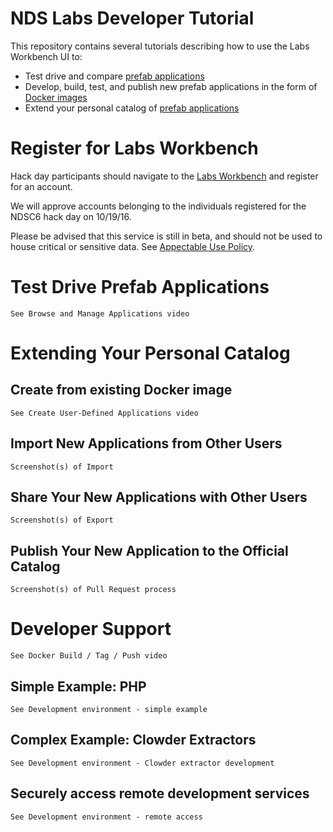 # NDS Labs Developer Tutorial
This repository contains several tutorials describing how to use the Labs Workbench UI to:
* Test drive and compare [prefab applications](https://nationaldataservice.atlassian.net/wiki/display/NDSC/NDS+Labs+Services)
* Develop, build, test, and publish new prefab applications in the form of [Docker images](https://hub.docker.com/)
* Extend your personal catalog of [prefab applications](https://github.com/nds-org/ndslabs-specs)

# Register for Labs Workbench
Hack day participants should navigate to the [Labs Workbench](https://www.workbench.nationaldataservice.org/) and register for an account.

We will approve accounts belonging to the individuals registered for the NDSC6 hack day on 10/19/16.

Please be advised that this service is still in beta, and should not be used to house critical or sensitive data. See [Appectable Use Policy](https://nationaldataservice.atlassian.net/wiki/display/NDSC/Acceptable+Use+Policy).

# Test Drive Prefab Applications
`See Browse and Manage Applications video`

# Extending Your Personal Catalog
## Create from existing Docker image
`See Create User-Defined Applications video`

## Import New Applications from Other Users
`Screenshot(s) of Import`

## Share Your New Applications with Other Users
`Screenshot(s) of Export`

## Publish Your New Application to the Official Catalog
`Screenshot(s) of Pull Request process`

# Developer Support
`See Docker Build / Tag / Push video`

## Simple Example: PHP
`See Development environment - simple example`

## Complex Example: Clowder Extractors
`See Development environment - Clowder extractor development`

## Securely access remote development services
`See Development environment - remote access`
